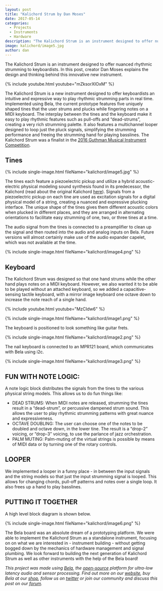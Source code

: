 ```yaml
---
layout: post
title: "Kalichord Strum by Dan Moses"
date: 2017-05-14
categories:
  - Projects
  - Instruments
  - Hardware
description: "The Kalichord Strum is an instrument designed to offer nuanced rhythmic strumming to keyboardists."
image: kalichord/image5.jpg
author: dan
---
```

 
The Kalichord Strum is an instrument designed to offer nuanced rhythmic strumming to keyboardists.  In this post, creator Dan Moses explains the design and thinking behind this innovative new instrument.

{% include youtube.html youtube="mZksorXIOxM" %}

The Kalichord Strum is a new instrument designed to offer keyboardists an intuitive and expressive way to play rhythmic strumming parts in real time.  Implemented using Bela, the current prototype features five uniquely shaped tines that the user strums and plucks while fingering notes on a MIDI keyboard.  The interplay between the tines and the keyboard make it easy to play rhythmic features such as pull-offs and  “dead-strums”, creating a very rich strumming palette.  It also features a multichannel looper designed to loop just the pluck signals, simplifying the strumming performance and freeing the strumming hand for playing basslines. The Kalichord Strum was a finalist in the [2016 Guthman Musical Instrument Competition](https://guthman.gatech.edu/).

## Tines

{% include single-image.html fileName="kalichord/image5.jpg" %}

The tines each feature a piezoelectric pickup and utilize a hybrid acoustic-electric physical modeling sound synthesis found in its predecessor, the Kalichord (read about the original Kalichord [here](http://bit.ly/kalichord)).  Signals from a piezoelectric pickup on each tine are used as excitation signals for a digital physical model of a string, creating a nuanced and expressive plucking interface.  The unique shape of the tines gives them different acoustic colors when plucked in different places, and they are arranged in alternating orientations to facilitate easy strumming of one, two, or three tines at a time.  

The audio signal from the tines is connected to a preamplifier to clean up the signal and then routed into the audio and analog inputs on Bela.  Future versions will almost certainly make use of the audio expander capelet, which was not available at the time.

{% include single-image.html fileName="kalichord/image4.png" %}

## Keyboard

The Kalichord Strum was designed so that one hand strums while the other hand plays notes on a MIDI keyboard.  However, we also wanted it to be able to be played without an attached keyboard, so we added a capacitive-sensing tactile keyboard, with a mirror image keyboard one octave down to increase the note reach of a single hand.

{% include youtube.html youtube="MzCIdw6" %}

{% include single-image.html fileName="kalichord/image1.png" %}

The keyboard is positioned to look something like guitar frets.

{% include single-image.html fileName="kalichord/image2.png" %}

The nail keyboard is connected to an MPR121 board, which communicates with Bela using i2c.

{% include single-image.html fileName="kalichord/image3.png" %}

## FUN WITH NOTE LOGIC:

A note logic block distributes the signals from the tines to the various physical string models.  This allows us to do fun things like:

* DEAD STRUMS: When MIDI notes are released, strumming the tines result in a “dead-strum”, or percussive dampened strum sound.  This allows the user to play rhythmic strumming patterns with great nuance and expressiveness.
* OCTAVE DOUBLING: The user can choose one of the notes to be doubled and octave down, in the lower tine.  The result is a “drop-2” voicing, or “drop-3” voicing, to use the parlance of jazz orchestration.
* PALM MUTING: Palm-muting of the virtual strings is possible by means of MIDI data or by turning one of the rotary controls.

## LOOPER

We implemented a looper in a funny place - in between the input signals and the string models so that just the input strumming signal is looped.  This allows for changing chords, pull-off patterns and notes over a single loop.  It also frees up a hand to play basslines.

## PUTTING IT TOGETHER

A high level block diagram is shown below.

{% include single-image.html fileName="kalichord/image6.png" %}

The Bela board was an absolute dream of a prototyping platform.  We were able to implement the Kalichord Strum as a standalone instrument, focusing on on what we are interested in - instrument building - without getting bogged down by the mechanics of hardware management and signal plumbing.  We look forward to building the next generation of Kalichord Strum as well as other instruments with the help of the Bela board!

*This project was made using [Bela](http://bela.io), the [open-source](https://github.com/BelaPlatform/Bela) platform for ultra-low latency audio and sensor processing. Find out more on our [website](http://bela.io), buy Bela at our [shop](https://shop.bela.io), follow us on [twitter](https://twitter.com/BelaPlatform) or join our community and discuss this post on our [forum](https://forum.bela.io).*
